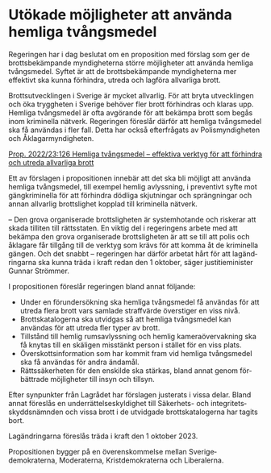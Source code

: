 # Utökade möjligheter att använda hemliga tvångsmedel

Regeringen har i dag beslutat om en proposi­tion med förslag som ger de brotts­bekämpande myndig­heterna större möjlig­heter att använda hemliga tvångs­medel. Syftet är att de brotts­bekämpande myndig­heterna mer effektivt ska kunna förhindra, utreda och lagföra allvarliga brott.

Brotts­utvecklingen i Sverige är mycket allvarlig. För att bryta utveck­lingen och öka trygg­heten i Sverige behöver fler brott för­hindras och klaras upp. Hemliga tvångs­medel är ofta avgörande för att bekämpa brott som begås inom krimi­nella nätverk. Regeringen föreslår därför att hemliga tvångs­­medel ska få användas i fler fall. Detta har också efter­­frågats av Polis­­myndig­heten och Åklagar­­myndig­­heten.

[Prop. 2022/23:126 Hemliga tvångsmedel – effektiva verktyg för att förhindra och utreda allvarliga brott](/rattsliga-dokument/proposition/2023/06/prop.-202223126 "Prop. 2022/23:126")

Ett av förslagen i proposi­tionen innebär att det ska bli möjligt att använda hemliga tvångs­medel, till exempel hemlig avlyss­­ning, i preventivt syfte mot gäng­­kriminella för att för­hindra dödliga skjut­­ningar och spräng­­ningar och annan allvarlig brotts­­lighet kopplad till krimi­­nella nätverk.

– Den grova organi­serade brotts­ligheten är system­hotande och riskerar att skada tilliten till rätts­staten. En viktig del i regeringens arbete med att bekämpa den grova organi­serade brottslig­heten är att se till att polis och åklagare får tillgång till de verktyg som krävs för att komma åt de krimi­nella gängen. Och det snabbt – regeringen har därför arbetat hårt för att lagänd­ringarna ska kunna träda i kraft redan den 1 oktober, säger justitie­minister Gunnar Strömmer.

I propositionen föreslår regeringen bland annat följande:

* Under en förunder­­sökning ska hemliga tvångs­­medel få användas för att utreda flera brott vars samlade straff­värde över­stiger en viss nivå.
* Brotts­katalogerna ska utvidgas så att hemliga tvångs­­medel kan användas för att utreda fler typer av brott.
* Tillstånd till hemlig rums­­avlyss­ning och hemlig kamera­­över­vak­ning ska få knytas till en skäligen misstänkt person i stället för en viss plats.
* Överskotts­information som har kommit fram vid hemliga tvångs­­medel ska få användas för andra ändamål.
* Rättssäkerheten för den enskilde ska stärkas, bland annat genom för­bättrade möjlig­heter till insyn och tillsyn.

Efter synpunkter från Lag­rådet har förslagen justerats i vissa delar. Bland annat föreslås en under­rättelse­skyldighet till Säkerhets- och integritets­skydds­nämnden och vissa brott i de utvidgade brotts­katalogerna har tagits bort.

Lagändringarna föreslås träda i kraft den 1 oktober 2023.

Propositionen bygger på en överens­­kommelse mellan Sverige­­demokraterna, Moderaterna, Krist­­demo­kraterna och Liberalerna.
